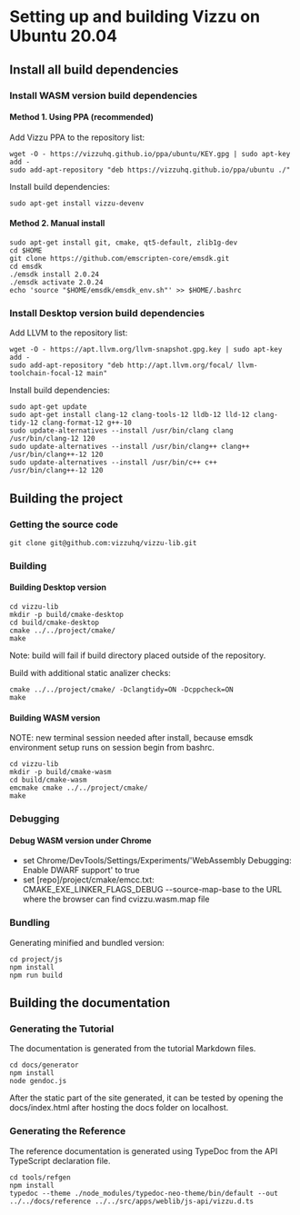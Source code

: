 # Setting up and building Vizzu on Ubuntu 20.04

## Install all build dependencies

### Install WASM version build dependencies

#### Method 1. Using PPA (recommended)

Add Vizzu PPA to the repository list:

```
wget -O - https://vizzuhq.github.io/ppa/ubuntu/KEY.gpg | sudo apt-key add -
sudo add-apt-repository "deb https://vizzuhq.github.io/ppa/ubuntu ./"
```

Install build dependencies:

```
sudo apt-get install vizzu-devenv
```

#### Method 2. Manual install

```
sudo apt-get install git, cmake, qt5-default, zlib1g-dev
cd $HOME
git clone https://github.com/emscripten-core/emsdk.git
cd emsdk
./emsdk install 2.0.24
./emsdk activate 2.0.24
echo 'source "$HOME/emsdk/emsdk_env.sh"' >> $HOME/.bashrc
```

### Install Desktop version build dependencies

Add LLVM to the repository list:

```
wget -O - https://apt.llvm.org/llvm-snapshot.gpg.key | sudo apt-key add -
sudo add-apt-repository "deb http://apt.llvm.org/focal/ llvm-toolchain-focal-12 main"
```

Install build dependencies:

```
sudo apt-get update
sudo apt-get install clang-12 clang-tools-12 lldb-12 lld-12 clang-tidy-12 clang-format-12 g++-10
sudo update-alternatives --install /usr/bin/clang clang /usr/bin/clang-12 120
sudo update-alternatives --install /usr/bin/clang++ clang++ /usr/bin/clang++-12 120
sudo update-alternatives --install /usr/bin/c++ c++ /usr/bin/clang++-12 120
```

## Building the project

### Getting the source code

```
git clone git@github.com:vizzuhq/vizzu-lib.git
```

### Building

#### Building Desktop version

```
cd vizzu-lib
mkdir -p build/cmake-desktop
cd build/cmake-desktop
cmake ../../project/cmake/
make
```

Note: build will fail if build directory placed outside of the repository.

Build with additional static analizer checks:

```
cmake ../../project/cmake/ -Dclangtidy=ON -Dcppcheck=ON
make
```

#### Building WASM version

NOTE: new terminal session needed after install, because emsdk environment setup runs on session begin from bashrc.

```
cd vizzu-lib
mkdir -p build/cmake-wasm
cd build/cmake-wasm
emcmake cmake ../../project/cmake/
make
```

### Debugging

#### Debug WASM version under Chrome

- set Chrome/DevTools/Settings/Experiments/'WebAssembly Debugging: Enable DWARF support' to true
- set [repo]/project/cmake/emcc.txt: CMAKE_EXE_LINKER_FLAGS_DEBUG --source-map-base to the URL where the browser can find cvizzu.wasm.map file

### Bundling

Generating minified and bundled version:
```
cd project/js
npm install
npm run build
```

## Building the documentation

### Generating the Tutorial

The documentation is generated from the tutorial Markdown files.

```
cd docs/generator
npm install
node gendoc.js
```

After the static part of the site generated, it can be tested by opening the docs/index.html after hosting the docs folder on localhost.

### Generating the Reference

The reference documentation is generated using TypeDoc from the API TypeScript declaration file.

```
cd tools/refgen
npm install
typedoc --theme ./node_modules/typedoc-neo-theme/bin/default --out ../../docs/reference ../../src/apps/weblib/js-api/vizzu.d.ts
```

